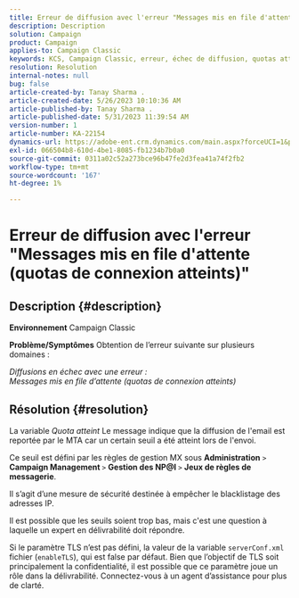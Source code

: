 ```yaml
---
title: Erreur de diffusion avec l'erreur "Messages mis en file d'attente (quotas de connexion atteints)"
description: Description
solution: Campaign
product: Campaign
applies-to: Campaign Classic
keywords: KCS, Campaign Classic, erreur, échec de diffusion, quotas atteints
resolution: Resolution
internal-notes: null
bug: false
article-created-by: Tanay Sharma .
article-created-date: 5/26/2023 10:10:36 AM
article-published-by: Tanay Sharma .
article-published-date: 5/31/2023 11:39:54 AM
version-number: 1
article-number: KA-22154
dynamics-url: https://adobe-ent.crm.dynamics.com/main.aspx?forceUCI=1&pagetype=entityrecord&etn=knowledgearticle&id=308c7f8d-adfb-ed11-8849-6045bd006268
exl-id: 066504b8-610d-4be1-8085-fb1234b7b0a0
source-git-commit: 0311a02c52a273bce96b47fe2d3fea41a74f2fb2
workflow-type: tm+mt
source-wordcount: '167'
ht-degree: 1%

---
```


# Erreur de diffusion avec l&#39;erreur &quot;Messages mis en file d&#39;attente (quotas de connexion atteints)&quot;

## Description {#description}

<b>Environnement</b>
Campaign Classic


<b>Problème/Symptômes</b>
Obtention de l’erreur suivante sur plusieurs domaines :

*Diffusions en échec avec une erreur :
<br>Messages mis en file d’attente (quotas de connexion atteints)*


## Résolution {#resolution}


La variable *Quota atteint* Le message indique que la diffusion de l&#39;email est reportée par le MTA car un certain seuil a été atteint lors de l&#39;envoi.

Ce seuil est défini par les règles de gestion MX sous <b>Administration</b> `>`  <b>Campaign Management </b>`>`  <b>Gestion des NP@I </b>`>`  <b>Jeux de règles de messagerie</b>.

Il s’agit d’une mesure de sécurité destinée à empêcher le blacklistage des adresses IP.

Il est possible que les seuils soient trop bas, mais c&#39;est une question à laquelle un expert en délivrabilité doit répondre.

Si le paramètre TLS n’est pas défini, la valeur de la variable `serverConf.xml` fichier (`enableTLS`), qui est false par défaut. Bien que l’objectif de TLS soit principalement la confidentialité, il est possible que ce paramètre joue un rôle dans la délivrabilité. Connectez-vous à un agent d’assistance pour plus de clarté.
